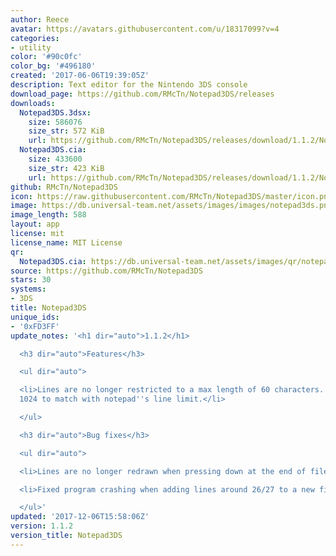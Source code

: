 ```yaml
---
author: Reece
avatar: https://avatars.githubusercontent.com/u/18317099?v=4
categories:
- utility
color: '#90c0fc'
color_bg: '#496180'
created: '2017-06-06T19:39:05Z'
description: Text editor for the Nintendo 3DS console
download_page: https://github.com/RMcTn/Notepad3DS/releases
downloads:
  Notepad3DS.3dsx:
    size: 586076
    size_str: 572 KiB
    url: https://github.com/RMcTn/Notepad3DS/releases/download/1.1.2/Notepad3DS.3dsx
  Notepad3DS.cia:
    size: 433600
    size_str: 423 KiB
    url: https://github.com/RMcTn/Notepad3DS/releases/download/1.1.2/Notepad3DS.cia
github: RMcTn/Notepad3DS
icon: https://raw.githubusercontent.com/RMcTn/Notepad3DS/master/icon.png
image: https://db.universal-team.net/assets/images/images/notepad3ds.png
image_length: 588
layout: app
license: mit
license_name: MIT License
qr:
  Notepad3DS.cia: https://db.universal-team.net/assets/images/qr/notepad3ds-cia.png
source: https://github.com/RMcTn/Notepad3DS
stars: 30
systems:
- 3DS
title: Notepad3DS
unique_ids:
- '0xFD3FF'
update_notes: '<h1 dir="auto">1.1.2</h1>

  <h3 dir="auto">Features</h3>

  <ul dir="auto">

  <li>Lines are no longer restricted to a max length of 60 characters. Increased to
  1024 to match with notepad''s line limit.</li>

  </ul>

  <h3 dir="auto">Bug fixes</h3>

  <ul dir="auto">

  <li>Lines are no longer redrawn when pressing down at the end of file.</li>

  <li>Fixed program crashing when adding lines around 26/27 to a new file.</li>

  </ul>'
updated: '2017-12-06T15:58:06Z'
version: 1.1.2
version_title: Notepad3DS
---
```

